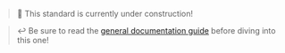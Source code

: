 > 🚧 This standard is currently under construction!

> ↩️ Be sure to read the [general documentation guide](../CODE.md) before diving into this one!